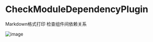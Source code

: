 # CheckModuleDependencyPlugin
Markdown格式打印 检查组件间依赖关系


![image](https://user-images.githubusercontent.com/8521873/169688112-64cb157a-a25c-47d9-9219-6bc06589e4a9.png)

